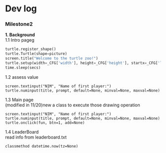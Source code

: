# Dev log
### **Milestone2**
**1. Background**\
1.1 Intro pageg
```python
turtle.register_shape()
turtle.Turtle(shape=picture)
screen.title("Welcome to the turtle zoo!")
turtle.setup(width=_CFG['width'], height=_CFG['height'], startx=_CFG['leftright'], starty=_CFG['topbottom']
time.sleep(secs)
```
1.2 assess value
```
screen.textinput("NIM", "Name of first player:")
turtle.numinput(title, prompt, default=None, minval=None, maxval=None)
```
1.3 Main page\
(modified in 11/20)new a class to execute those drawing operation
```
screen.textinput("NIM", "Name of first player:")
turtle.numinput(title, prompt, default=None, minval=None, maxval=None)
turtle.onclick(fun, btn=1, add=None)
```
1.4 LeaderBoard\
read info from leaderboard.txt
```
classmethod datetime.now(tz=None)
```
